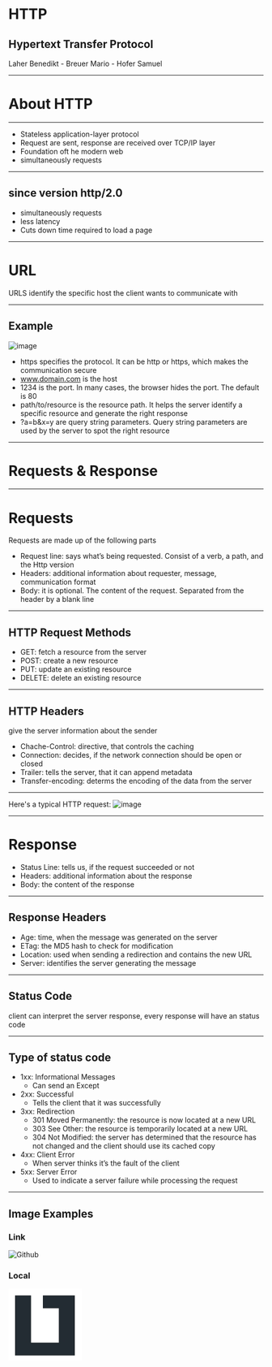 # HTTP

## Hypertext Transfer Protocol

Laher Benedikt - Breuer Mario - Hofer Samuel

-----

# About HTTP

---

- Stateless application-layer protocol
- Request are sent, response are received over TCP/IP layer
- Foundation oft he modern web
- simultaneously requests 

---

## since version http/2.0

- simultaneously requests 
- less latency 
- Cuts down time required to load a page

-----

# URL

URLS identify the specific host the client wants to communicate with

---

## Example

![image](https://user-images.githubusercontent.com/71715472/200410363-735d3771-d314-4603-9dbe-3e1517941011.png)

- https specifies the protocol. It can be http or https, which makes the communication secure
- www.domain.com is the host
- 1234 is the port. In many cases, the browser hides the port. The default is 80
- path/to/resource is the resource path. It helps the server identify a specific resource and generate the right response
- ?a=b&x=y are query string parameters. Query string parameters are used by the server to spot the right resource

-----

# Requests & Response

---

# Requests

Requests are made up of the following parts

- Request line: says what’s being requested. Consist of a verb, a path, and the Http version
- Headers: additional information about requester, message, communication format
- Body: it is optional. The content of the request. Separated from the header by a blank line

---

## HTTP Request Methods

- GET: fetch a resource from the server
- POST: create a new resource
- PUT: update an existing resource
- DELETE: delete an existing resource

---

## HTTP Headers

give the server information about the sender

- Chache-Control: directive, that controls the caching
- Connection: decides, if the network connection should be open or closed
- Trailer: tells the server, that it can append metadata
- Transfer-encoding: determs the encoding of the data from the server

---

Here's a typical HTTP request:
![image](https://user-images.githubusercontent.com/71715472/200413459-d7b69a3b-bad5-44b0-9496-a684d1739744.png)

---

# Response

- Status Line: tells us, if the request succeeded or not 
- Headers: additional information about the response
- Body: the content of the response

---

## Response Headers

- Age: time, when the message was generated on the server
- ETag: the MD5 hash to check for modification
- Location: used when sending a redirection and contains the new URL
- Server: identifies the server generating the message

-----

## Status Code

client can interpret the server response, every response will have an status code

---

## Type of status code

- 1xx: Informational Messages
  - Can send an Except
- 2xx: Successful
  - Tells the client that it was successfully 
- 3xx: Redirection
  - 301 Moved Permanently: the resource is now located at a new URL   
  - 303 See Other: the resource is temporarily located at a new URL
  - 304 Not Modified: the server has determined that the resource has not changed and the client should use its cached copy 
- 4xx: Client Error
  - When server thinks it’s the fault of the client
- 5xx: Server Error
  - Used to indicate a server failure while processing the request

-----

## Image Examples

### Link

![Github](https://pngimg.com/uploads/github/small/github_PNG67.png)

### Local

![LiTec-Logo](./img/LiTec-Logo.jpg)
